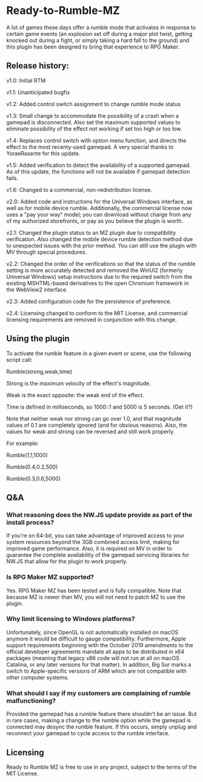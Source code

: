 # Ready-to-Rumble-MZ

A lot of games these days offer a rumble mode that activates in response to certain game events (an explosion set off during a major plot twist, getting knocked out during a fight, or simply taking a hard fall to the ground) and this plugin has been designed to bring that experience to RPG Maker.

## Release history:

v1.0: Initial RTM

v1.1: Unanticipated bugfix

v1.2: Added control switch assignment to change rumble mode status

v1.3: Small change to accommodate the possibility of a crash when a gamepad is disconnected. Also set the maximum supported values to eliminate possibility of the effect not working if set too high or too low.

v1.4: Replaces control switch with option menu function, and directs the effect to the most recenty-used gamepad. A very special thanks to YoraeRasante for this update.

v1.5: Added verification to detect the availability of a supported gamepad. As of this update, the functions will not be available if gamepad detection fails.

v1.6: Changed to a commercial, non-redistribution license.

v2.0: Added code and instructions for the Universal Windows interface, as well as for mobile device rumble. Additionally, the commercial license now uses a "pay your way" model; you can download without charge from any of my authorized storefronts, or pay as you believe the plugin is worth.

v2.1: Changed the plugin status to an MZ plugin due to compatibility verification. Also changed the mobile device rumble detection method due to unexpected issues with the prior method. You can still use the plugin with MV through special procedures.

v2.2: Changed the order of the verifications so that the status of the rumble setting is more accurately detected and removed the WinUI2 (formerly Universal Windows) setup instructions due to the required switch from the existing MSHTML-based derivatives to the open Chromium framework in the WebView2 interface.

v2.3: Added configuration code for the persistence of preference.

v2.4: Licensing changed to conform to the MIT License, and commercial licensing requirements are removed in conjunction with this change.

## Using the plugin

To activate the rumble feature in a given event or scene, use the following script call:

Rumble(strong,weak,time)

Strong is the maximum velocity of the effect's magnitude.

Weak is the exact opposite: the weak end of the effect.

Time is defined in milliseconds, so 1000::1 and 5000 is 5 seconds. (Get it?)

Note that neither weak nor strong can go over 1.0, and that magnitude values of 0.1 are completely ignored (and for obvious reasons). Also, the values for weak and strong can be reversed and still work properly.

For example:

Rumble(1,1,1000)

Rumble(0.4,0.2,500)

Rumble(0.3,0.6,5000)

## Q&A

### What reasoning does the NW.JS update provide as part of the install process?
If you're on 64-bit, you can take advantage of improved access to your system resources beyond the 3GB combined access limit, making for improved game performance. Also, it is required on MV in order to guarantee the complete availability of the gamepad servicing libraries for NW.JS that allow for the plugin to work properly.

### Is RPG Maker MZ supported?
Yes. RPG Maker MZ has been tested and is fully compatible. Note that because MZ is newer than MV, you will not need to patch MZ to use the plugin.

### Why limit licensing to Windows platforms?
Unfortunately, since OpenGL is not automatically installed on macOS anymore it would be difficult to gauge compatibility. Furthermore, Apple support requirements beginning with the October 2019 amendments to the official developer agreements mandate all apps to be distributed in x64 packages (meaning that legacy x86 code will not run at all on macOS Catalina, or any later versions for that matter). In addition, Big Sur marks a switch to Apple-specific versions of ARM which are not compatible with other computer systems.

### What should I say if my customers are complaining of rumble malfunctioning?
Provided the gamepad has a rumble feature there shouldn't be an issue. But in rare cases, making a change to the rumble option while the gamepad is connected may desync the rumble feature. If this occurs, simply unplug and reconnect your gamepad to cycle access to the rumble interface.

## Licensing

Ready to Rumble MZ is free to use in any project, subject to the terms of the MIT License.
